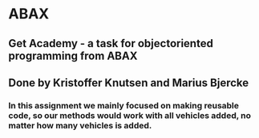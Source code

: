 # ABAX
## Get Academy - a task for objectoriented programming from ABAX
## Done by Kristoffer Knutsen and Marius Bjercke
### In this assignment we mainly focused on making reusable code, so our methods would work  with all vehicles added, no matter how many vehicles is added.
